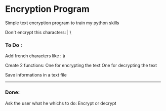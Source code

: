 # Encryption Program
 Simple text encryption program to train my python skills

Don't encrypt this characters: | \\



### To Do :

Add french characters like : à 

Create 2 functions:
    One for encrypting the text 
    One for decrypting the text

Save informations in a text file



*******************************

### Done:

Ask the user what he whichs to do: Encrypt or decrypt
